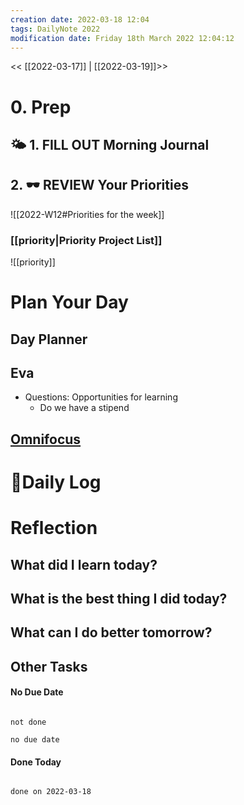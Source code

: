 ```yaml
---
creation date: 2022-03-18 12:04
tags: DailyNote 2022
modification date: Friday 18th March 2022 12:04:12
---
```


<< [[2022-03-17]] | [[2022-03-19]]>>
# 0. Prep 
## 🌤 1. **FILL OUT** Morning Journal


## 2. 🕶 **REVIEW** Your Priorities
![[2022-W12#Priorities for the week]]
### [[priority|Priority Project List]] 
![[priority]]

# Plan Your Day
## Day Planner

## Eva
- Questions: Opportunities for learning
	- Do we have a stipend 

## [Omnifocus](omnifocus:///forecast)

# 📓Daily Log

# Reflection
## What did I learn today?

## What is the best thing I did today?

## What can I do better tomorrow?



## Other Tasks

#### No Due Date

```tasks

not done

no due date

```

#### Done Today

```tasks

done on 2022-03-18

```



